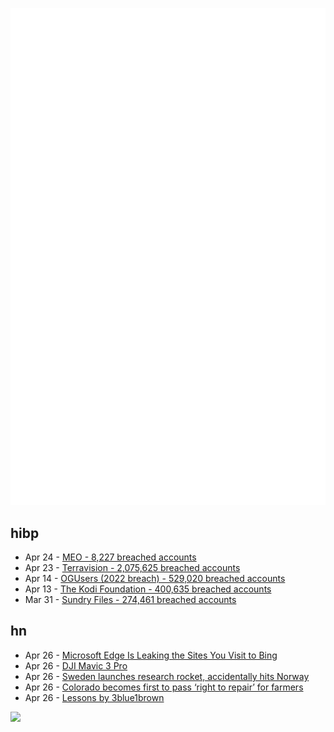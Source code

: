 ![Metrics](https://raw.githubusercontent.com/phixion/phixion/master/metrics.svg)

## hibp

<!--
for https://github.com/phixion/phixion/blob/main/.github/workflows/feeds.yml
-->
<!--START_SECTION:haveibeenpwnd-->
- Apr 24 - [MEO - 8,227 breached accounts](https://haveibeenpwned.com/PwnedWebsites#MEO)
- Apr 23 - [Terravision - 2,075,625 breached accounts](https://haveibeenpwned.com/PwnedWebsites#Terravision)
- Apr 14 - [OGUsers (2022 breach) - 529,020 breached accounts](https://haveibeenpwned.com/PwnedWebsites#OGUsers2022)
- Apr 13 - [The Kodi Foundation - 400,635 breached accounts](https://haveibeenpwned.com/PwnedWebsites#KodiFoundation)
- Mar 31 - [Sundry Files - 274,461 breached accounts](https://haveibeenpwned.com/PwnedWebsites#SundryFiles)
<!--END_SECTION:haveibeenpwnd-->

## hn

<!--
for https://github.com/phixion/phixion/blob/main/.github/workflows/feeds.yml
-->
<!--START_SECTION:hn-->
- Apr 26 - [Microsoft Edge Is Leaking the Sites You Visit to Bing](https://yro.slashdot.org/story/23/04/25/209254/microsoft-edge-is-leaking-the-sites-you-visit-to-bing)
- Apr 26 - [DJI Mavic 3 Pro](https://www.dji.com/mavic-3-pro)
- Apr 26 - [Sweden launches research rocket, accidentally hits Norway](https://www.reuters.com/world/europe/sweden-launches-research-rocket-accidentally-hits-norway-2023-04-25/)
- Apr 26 - [Colorado becomes first to pass ‘right to repair’ for farmers](https://www.wivb.com/news/colorado-becomes-1st-to-pass-right-to-repair-for-farmers/)
- Apr 26 - [Lessons by 3blue1brown](https://www.3blue1brown.com/)
<!--END_SECTION:hn-->

<!--
for https://yhype.me
-->
![](https://hit.yhype.me/github/profile?user_id=13013670)
